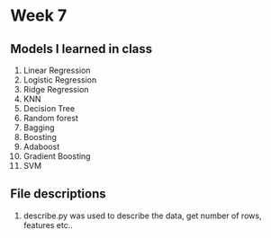 # Week 7

## Models I learned in class

1. Linear Regression
2. Logistic Regression
3. Ridge Regression
4. KNN
5. Decision Tree
6. Random forest
7. Bagging
8. Boosting
9. Adaboost
10. Gradient Boosting
11. SVM

## File descriptions

1. describe.py was used to describe the data, get number of rows, features etc..
